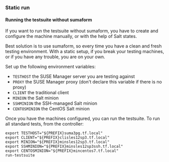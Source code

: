 ### Static run

#### Running the testsuite without sumaform
 
If you want to run the testsuite without sumaform, you have to create and configure the machine manually, or with the help of Salt states.

Best solution is to use sumaform, so every time you have a clean and fresh testing environment.
With a static setup, if you break your testing machines, or if you have any trouble, you are on your own.

Set up the following environment variables:

* `TESTHOST` the SUSE Manager server you are testing against
* `PROXY` the SUSE Manager proxy (don't declare this variable if there is no proxy)
* `CLIENT` the traditional client
* `MINION` the Salt minion
* `SSHMINION` the SSH-managed Salt minion
* `CENTOSMINION` the CentOS Salt minion

Once you have the machines configured, you can run the testsuite.
To run all standard tests, from the controller:

```console
export TESTHOST="${PREFIX}suma3pg.tf.local"
export CLIENT="${PREFIX}clisles12sp3.tf.local"
export MINION="${PREFIX}minsles12sp3.tf.local"
export SSHMINION="${PREFIX}minsles12sp3ssh.tf.local"
export CENTOSMINION="${PREFIX}mincentos7.tf.local"
run-testsuite
```
